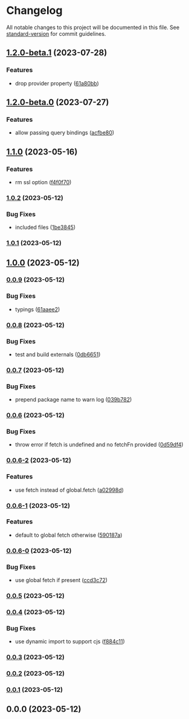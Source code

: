 # Changelog

All notable changes to this project will be documented in this file. See [standard-version](https://github.com/conventional-changelog/standard-version) for commit guidelines.

## [1.2.0-beta.1](https://github.com/polyscale/serverless-js/compare/v1.2.0-beta.0...v1.2.0-beta.1) (2023-07-28)


### Features

* drop provider property ([61a80bb](https://github.com/polyscale/serverless-js/commit/61a80bbe419259a37ee79dca43e38d48824c7d3d))

## [1.2.0-beta.0](https://github.com/polyscale/serverless-js/compare/v1.1.0...v1.2.0-beta.0) (2023-07-27)


### Features

* allow passing query bindings ([acfbe80](https://github.com/polyscale/serverless-js/commit/acfbe806c523019df3b82a0607bf7a3542feb91c))

## [1.1.0](https://github.com/polyscale/serverless-js/compare/v1.0.2...v1.1.0) (2023-05-16)


### Features

* rm ssl option ([f4f0f70](https://github.com/polyscale/serverless-js/commit/f4f0f70147aefb57c61764ec81458264c04234f2))

### [1.0.2](https://github.com/polyscale/serverless-js/compare/v1.0.1...v1.0.2) (2023-05-12)


### Bug Fixes

* included files ([1be3845](https://github.com/polyscale/serverless-js/commit/1be38459bae1751ce6cfdaa7b21ff4e388b08938))

### [1.0.1](https://github.com/polyscale/serverless-js/compare/v1.0.0...v1.0.1) (2023-05-12)

## [1.0.0](https://github.com/polyscale/serverless-js/compare/v0.0.9...v1.0.0) (2023-05-12)

### [0.0.9](https://github.com/polyscale/serverless-js/compare/v0.0.8...v0.0.9) (2023-05-12)


### Bug Fixes

* typings ([61aaee2](https://github.com/polyscale/serverless-js/commit/61aaee21eaf14be2045e6f1cdf44ba99381823bb))

### [0.0.8](https://github.com/polyscale/serverless-js/compare/v0.0.7...v0.0.8) (2023-05-12)


### Bug Fixes

* test and build externals ([0db6651](https://github.com/polyscale/serverless-js/commit/0db6651d6585d4addea0f6b786ab2dd39f9ae016))

### [0.0.7](https://github.com/polyscale/serverless-js/compare/v0.0.6...v0.0.7) (2023-05-12)


### Bug Fixes

* prepend package name to warn log ([039b782](https://github.com/polyscale/serverless-js/commit/039b7824e3169a2db433648aeb06fd303c51da96))

### [0.0.6](https://github.com/polyscale/serverless-js/compare/v0.0.6-2...v0.0.6) (2023-05-12)


### Bug Fixes

* throw error if fetch is undefined and no fetchFn provided ([0d59df4](https://github.com/polyscale/serverless-js/commit/0d59df40f637b06c70d716046ce5d9bba201f2d9))

### [0.0.6-2](https://github.com/polyscale/serverless-js/compare/v0.0.6-1...v0.0.6-2) (2023-05-12)


### Features

* use fetch instead of global.fetch ([a02998d](https://github.com/polyscale/serverless-js/commit/a02998d40f7a26c9be662223f1515cffbdec222c))

### [0.0.6-1](https://github.com/polyscale/serverless-js/compare/v0.0.6-0...v0.0.6-1) (2023-05-12)


### Features

* default to global fetch otherwise ([590187a](https://github.com/polyscale/serverless-js/commit/590187a9dd84335ff1e92130dbc8d2aab94309ff))

### [0.0.6-0](https://github.com/polyscale/serverless-js/compare/v0.0.5...v0.0.6-0) (2023-05-12)


### Bug Fixes

* use global fetch if present ([ccd3c72](https://github.com/polyscale/serverless-js/commit/ccd3c72c25e6d82f6e35a311b263bd3bad3d70db))

### [0.0.5](https://github.com/polyscale/serverless-js/compare/v0.0.4...v0.0.5) (2023-05-12)

### [0.0.4](https://github.com/polyscale/serverless-js/compare/v0.0.3...v0.0.4) (2023-05-12)


### Bug Fixes

* use dynamic import to support cjs ([f884c11](https://github.com/polyscale/serverless-js/commit/f884c1199f0b965c7b1fbb3d15f3f62a432230f9))

### [0.0.3](https://github.com/polyscale/serverless-js/compare/v0.0.2...v0.0.3) (2023-05-12)

### [0.0.2](https://github.com/polyscale/serverless-js/compare/v0.0.1...v0.0.2) (2023-05-12)

### [0.0.1](https://github.com/polyscale/serverless-js/compare/v0.0.0...v0.0.1) (2023-05-12)

## 0.0.0 (2023-05-12)
